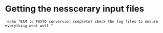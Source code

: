 # Getting the nesscerary input files

``` echo "BAM to FASTQ conversion complete! check the log files to ensure everything went well "```
